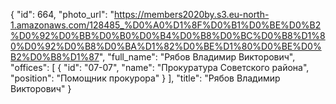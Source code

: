 {
    "id": 664,
    "photo_url": "https://members2020by.s3.eu-north-1.amazonaws.com/128485_%D0%A0%D1%8F%D0%B1%D0%BE%D0%B2%D0%92%D0%BB%D0%B0%D0%B4%D0%B8%D0%BC%D0%B8%D1%80%D0%92%D0%B8%D0%BA%D1%82%D0%BE%D1%80%D0%BE%D0%B2%D0%B8%D1%87",
    "full_name": "Рябов Владимир Викторович",
    "offices": [
        {
            "id": "07-07",
            "name": "Прокуратура Советского района",
            "position": "Помощник прокурора"
        }
    ],
    "title": "Рябов Владимир Викторович"
}